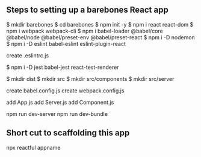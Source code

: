 ## Steps to setting up a barebones React app

$ mkdir barebones
$ cd barebones
$ npm init -y
$ npm i react react-dom
$ npm i webpack webpack-cli
$ npm i babel-loader @babel/core @babel/node @babel/preset-env @babel/preset-react
$ npm i -D nodemon
$ npm i -D eslint babel-eslint eslint-plugin-react

create .eslintrc.js

$ npm i -D jest babel-jest react-test-renderer

$ mkdir dist
$ mkdir src
$ mkdir src/components
$ mkdir src/server

create babel.config.js
create webpack.config.js

add App.js
add Server.js
add Component.js

npm run dev-server
npm run dev-bundle

## Short cut to scaffolding this app
npx reactful appname
